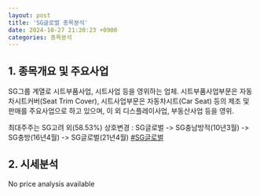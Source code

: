 ```yaml
---
layout: post
title: 'SG글로벌 종목분석'
date: 2024-10-27 21:20:23 +0900
categories: 종목분석
---
```


## 1. 종목개요 및 주요사업

SG그룹 계열로 시트부품사업, 시트사업 등을 영위하는 업체. 시트부품사업부문은 자동차시트커버(Seat Trim Cover), 시트사업부문은 자동차시트(Car Seat) 등의 제조 및 판매를 주요사업으로 하고 있으며, 이 외 디스플레이사업, 부동산사업 등을 영위.

최대주주는 SG고려 외(58.53%) 상호변경 : SG글로벌 -> SG충남방적(10년3월) -> SG충방(16년4월) -> SG글로벌(21년4월)
[#SG글로벌](#)

## 2. 시세분석

No price analysis available

